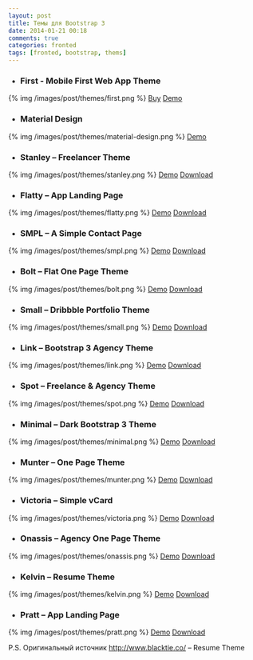 ```yaml
---
layout: post
title: Темы для Bootstrap 3
date: 2014-01-21 00:18
comments: true
categories: fronted
tags: [fronted, bootstrap, thems]
---
```


+ ### First - Mobile First Web App Theme
{% img /images/post/themes/first.png %}
[Buy](http://themeforest.net/item/first-mobile-first-web-app-theme/5002403?WT.ac=portfolio_item&WT.seg_1=portfolio_item&WT.z_author=Flatfull)
[Demo](http://flatfull.com/themes/first/index.html)
<!-- more -->

+ ### Material Design
{% img /images/post/themes/material-design.png %}
[Demo](https://fezvrasta.github.io/bootstrap-material-design/)


+ ### Stanley – Freelancer Theme
{% img /images/post/themes/stanley.png %}
[Demo](http://blacktie.co/demo/stanley/)
[Download](http://bit.ly/1eRSs8n)

+ ### Flatty – App Landing Page
{% img /images/post/themes/flatty.png %}
[Demo](http://blacktie.co/demo/flatty/)
[Download](http://bit.ly/18QS8X2)

+ ### SMPL – A Simple Contact Page
{% img /images/post/themes/smpl.png %}
[Demo](http://blacktie.co/demo/smpl/)
[Download](http://bit.ly/1gBAjzO)

+ ### Bolt – Flat One Page Theme
{% img /images/post/themes/bolt.png %}
[Demo](http://blacktie.co/demo/bolt/)
[Download](http://bit.ly/1eve3Er)

+ ### Small – Dribbble Portfolio Theme
{% img /images/post/themes/small.png %}
[Demo](http://blacktie.co/demo/small/)
[Download](http://bit.ly/1fEate0)

+ ### Link – Bootstrap 3 Agency Theme
{% img /images/post/themes/link.png %}
[Demo](http://blacktie.co/demo/link/)
[Download](http://bit.ly/1i0HRLk)

+ ### Spot – Freelance & Agency Theme
{% img /images/post/themes/spot.png %}
[Demo](http://blacktie.co/demo/spot/)
[Download](http://bit.ly/16PuFBr)

+ ### Minimal – Dark Bootstrap 3 Theme
{% img /images/post/themes/minimal.png %}
[Demo](http://blacktie.co/demo/minimal/)
[Download](http://bit.ly/1h1qJay)

+ ### Munter – One Page Theme
{% img /images/post/themes/munter.png %}
[Demo](http://blacktie.co/demo/munter/)
[Download](http://bit.ly/17549aE)

+ ### Victoria – Simple vCard
{% img /images/post/themes/victoria.png %}
[Demo](http://blacktie.co/demo/victoria/)
[Download](http://bit.ly/1evXlo0)

+ ### Onassis – Agency One Page Theme
{% img /images/post/themes/onassis.png %}
[Demo](http://blacktie.co/demo/onassis/)
[Download](http://bit.ly/17ipauW)

+ ### Kelvin – Resume Theme
{% img /images/post/themes/kelvin.png %}
[Demo](http://blacktie.co/demo/kelvin/)
[Download](http://bit.ly/19mILw1)

+ ### Pratt – App Landing Page
{% img /images/post/themes/pratt.png %}
[Demo](http://blacktie.co/demo/pratt/)
[Download](http://bit.ly/1g3Bskf)

P.S. Оригинальный источник http://www.blacktie.co/ – Resume Theme
